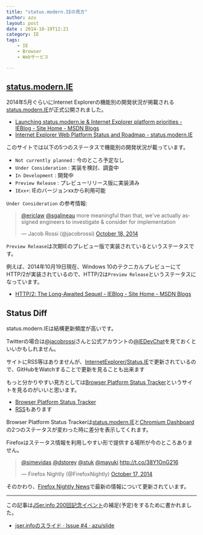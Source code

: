 ```yaml
---
title: "status.modern.IEの見方"
author: azu
layout: post
date : 2014-10-19T12:21
category: IE
tags:
    - IE
    - Browser
    - Webサービス

---
```


## [status.modern.IE](https://status.modern.ie/ "Internet Explorer Web Platform Status and Roadmap - status.modern.IE")

2014年5月ぐらいにInternet Explorerの機能別の開発状況が掲載される[status.modern.IE](https://status.modern.ie/ "Internet Explorer Web Platform Status and Roadmap - status.modern.IE")が正式公開されました。

- [Launching status.modern.ie &amp; Internet Explorer platform priorities - IEBlog - Site Home - MSDN Blogs](http://blogs.msdn.com/b/ie/archive/2014/05/27/launching-status-modern-ie-amp-internet-explorer-platform-priorities.aspx "Launching status.modern.ie &amp; Internet Explorer platform priorities - IEBlog - Site Home - MSDN Blogs")
- [Internet Explorer Web Platform Status and Roadmap - status.modern.IE](https://status.modern.ie/ "Internet Explorer Web Platform Status and Roadmap - status.modern.IE")

このサイトでは以下の5つのステータスで機能別の開発状況が載っています。

- `Not currently planned` : 今のところ予定なし
- `Under Consideration` : 実装を検討、調査中
- `In Development` : 開発中
- `Preview Release` : プレビューリリース版に実装済み
- `IExx+`: IEのバージョンxxから利用可能

`Under Consideration` の参考情報: 

<blockquote class="twitter-tweet" lang="en"><p><a href="https://twitter.com/ericlaw">@ericlaw</a> <a href="https://twitter.com/sgalineau">@sgalineau</a> more meaningful than that, we&#39;ve actually assigned engineers to investigate &amp; consider for implementation</p>&mdash; Jacob Rossi (@jacobrossi) <a href="https://twitter.com/jacobrossi/status/523583405598859265">October 18, 2014</a></blockquote>
<script async src="//platform.twitter.com/widgets.js" charset="utf-8"></script>

`Preview Release`は次期IEのプレビュー版で実装されているというステータスです。

例えば、2014年10月19日現在、Windows 10のテクニカルプレビューにてHTTP/2が実装されているので、HTTP/2は`Preview Release`というステータスになっています。

- [HTTP/2: The Long-Awaited Sequel - IEBlog - Site Home - MSDN Blogs](http://blogs.msdn.com/b/ie/archive/2014/10/08/http-2-the-long-awaited-sequel.aspx "HTTP/2: The Long-Awaited Sequel - IEBlog - Site Home - MSDN Blogs")

## Status Diff

status.modern.IEは結構更新頻度が高いです。

Twitterの場合は[@jacobrossi](https://twitter.com/jacobrossi "@jacobrossi")さんと公式アカウントの[@IEDevChat](https://twitter.com/iedevchat "@IEDevChat")を見ておくといいかもしれません。

サイトにRSS等はありませんが、[InternetExplorer/Status.IE](https://github.com/InternetExplorer/Status.IE "InternetExplorer/Status.IE")で更新されているので、GitHubをWatchすることで更新を見ることも出来ます

もっと分かりやすい見方としては[Browser Platform Status Tracker](http://platformstatustracker.azurewebsites.net/ "Browser Platform Status Tracker")というサイトを見るのがいいと思います。

- [Browser Platform Status Tracker](http://platformstatustracker.azurewebsites.net/ "Browser Platform Status Tracker")
- [RSS](http://platformstatustracker.azurewebsites.net/Feed)もあります

Browser Platform Status Trackerは[status.modern.IE](https://status.modern.ie/ "Internet Explorer Web Platform Status and Roadmap - status.modern.IE")と[Chromium Dashboard](https://www.chromestatus.com/features "Chromium Dashboard")の2つのステータスが変わった時に差分を表示してくれます。

Firefoxはステータス情報を利用しやすい形で提供する場所が今のところありません。

<blockquote class="twitter-tweet" lang="en"><p><a href="https://twitter.com/simevidas">@simevidas</a> <a href="https://twitter.com/dstorey">@dstorey</a> <a href="https://twitter.com/stuk">@stuk</a> <a href="https://twitter.com/mayuki">@mayuki</a> <a href="http://t.co/38Y1OnG216">http://t.co/38Y1OnG216</a></p>&mdash; Firefox Nightly (@FirefoxNightly) <a href="https://twitter.com/FirefoxNightly/status/523150997405724674">October 17, 2014</a></blockquote>
<script async src="//platform.twitter.com/widgets.js" charset="utf-8"></script>

そのかわり、[Firefox Nightly News](http://firefoxnightly.tumblr.com/ "Firefox Nightly News")で最新の情報について更新されています。

----

この記事は[JSer.info 200回記念イベント](http://connpass.com/event/9067/ "JSer.info 200回記念イベント")の補足(予定)をするために書かれました。

- [jser.infoのスライド · Issue #4 · azu/slide](https://github.com/azu/slide/issues/4 "jser.infoのスライド · Issue #4 · azu/slide")
